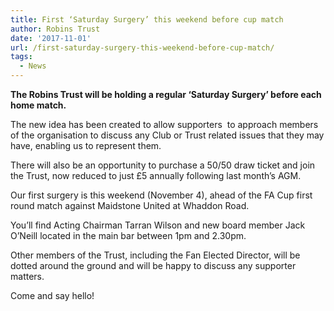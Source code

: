 ```yaml
---
title: First ‘Saturday Surgery’ this weekend before cup match
author: Robins Trust
date: '2017-11-01'
url: /first-saturday-surgery-this-weekend-before-cup-match/
tags:
  - News
---
```


**The Robins Trust will be holding a regular &#8216;Saturday Surgery&#8217; before each home match.**

The new idea has been created to allow supporters  to approach members of the organisation to discuss any Club or Trust related issues that they may have, enabling us to represent them.

There will also be an opportunity to purchase a 50/50 draw ticket and join the Trust, now reduced to just £5 annually following last month&#8217;s AGM.

Our first surgery is this weekend (November 4), ahead of the FA Cup first round match against Maidstone United at Whaddon Road.

You&#8217;ll find Acting Chairman Tarran Wilson and new board member Jack O&#8217;Neill located in the main bar between 1pm and 2.30pm.

Other members of the Trust, including the Fan Elected Director, will be dotted around the ground and will be happy to discuss any supporter matters.

Come and say hello!
